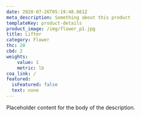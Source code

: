 ```yaml
---
date: 2020-07-26T05:19:48.661Z
meta_description: Something about this product
templateKey: product-details
product_image: /img/flower_p1.jpg
title: Lifter
category: Flower
thc: 20
cbd: 2
weights:
    value: 1
    metric: lb
coa_link: /
featured:
  isFeatured: false
  text: none
---
```

Placeholder content for the body of the description.
